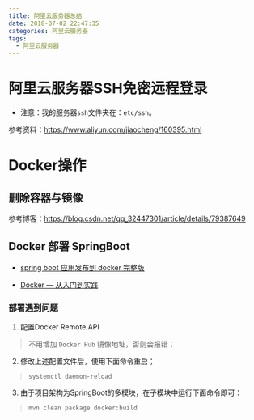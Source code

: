 ```yaml
---
title: 阿里云服务器总结
date: 2018-07-02 22:47:35
categories: 阿里云服务器
tags: 
  - 阿里云服务器
---
```

# 阿里云服务器SSH免密远程登录  

* 注意：我的服务器``ssh``文件夹在：``etc/ssh``。

参考资料：<https://www.aliyun.com/jiaocheng/160395.html>

# Docker操作

## 删除容器与镜像  

参考博客：<https://blog.csdn.net/qq_32447301/article/details/79387649>  

## Docker 部署 SpringBoot  

* [spring boot 应用发布到 docker 完整版](http://blog.anxpp.com/index.php/archives/1075/)  

* [Docker — 从入门到实践](https://yeasy.gitbooks.io/docker_practice/)  

### 部署遇到问题  

1. 配置Docker Remote API  
> 不用增加 ``Docker Hub`` 镜像地址，否则会报错；  

2. 修改上述配置文件后，使用下面命令重启；  
> ``systemctl daemon-reload``  

3. 由于项目架构为SpringBoot的多模块，在子模块中运行下面命令即可：  
> ``mvn clean package docker:build``  


